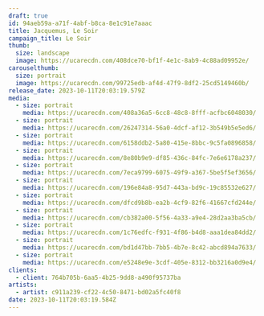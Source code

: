 ```yaml
---
draft: true
id: 94aeb59a-a71f-4abf-b8ca-8e1c91e7aaac
title: Jacquemus, Le Soir
campaign_title: L﻿e Soir
thumb:
  size: landscape
  image: https://ucarecdn.com/408dce70-bf1f-4e1c-8ab9-4c88ad09952e/
carouselthumb:
  size: portrait
  image: https://ucarecdn.com/99725edb-af4d-47f9-8df2-25cd5149460b/
release_date: 2023-10-11T20:03:19.579Z
media:
  - size: portrait
    media: https://ucarecdn.com/408a36a5-6cc8-48c8-8fff-acfbc6048030/
  - size: portrait
    media: https://ucarecdn.com/26247314-56a0-4dcf-af12-3b549b5e5ed6/
  - size: portrait
    media: https://ucarecdn.com/6158ddb2-5a80-415e-8bbc-9c5fa0896858/
  - size: portrait
    media: https://ucarecdn.com/8e80b9e9-df85-436c-84fc-7e6e6178a237/
  - size: portrait
    media: https://ucarecdn.com/7eca9799-6075-49f9-a367-5be5f5ef3656/
  - size: portrait
    media: https://ucarecdn.com/196e84a8-95d7-443a-bd9c-19c85532e627/
  - size: portrait
    media: https://ucarecdn.com/dfcd9b8b-ea2b-4cf9-82f6-41667cfd244e/
  - size: portrait
    media: https://ucarecdn.com/cb382a00-5f56-4a33-a9e4-28d2aa3ba5cb/
  - size: portrait
    media: https://ucarecdn.com/1c76edfc-f931-4f86-b4d8-aaa1dea84dd2/
  - size: portrait
    media: https://ucarecdn.com/bd1d47bb-7bb5-4b7e-8c42-abcd894a7633/
  - size: portrait
    media: https://ucarecdn.com/e5248e9e-3cdf-405e-8312-bb3216a0d9e4/
clients:
  - client: 764b705b-6aa5-4b25-9dd8-a490f95737ba
artists:
  - artist: c911a239-cf22-4c50-8471-bd02a5fc40f8
date: 2023-10-11T20:03:19.584Z
---
```

